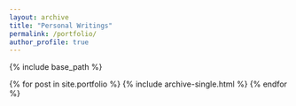 ```yaml
---
layout: archive
title: "Personal Writings"
permalink: /portfolio/
author_profile: true
---
```


{% include base_path %}


{% for post in site.portfolio %}
  {% include archive-single.html %}
{% endfor %}
